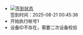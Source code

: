 - [![签到状态](https://github.com/p7wm/Cloud189-Actions/actions/workflows/main.yml/badge.svg?branch=main)](https://github.com/p7wm/Cloud189-Actions/actions/workflows/main.yml) <br> 签到时间：2025-08-21 00:45:36
- 开始执行帐号1
- 设备ID不存在，需要二次设备校验
